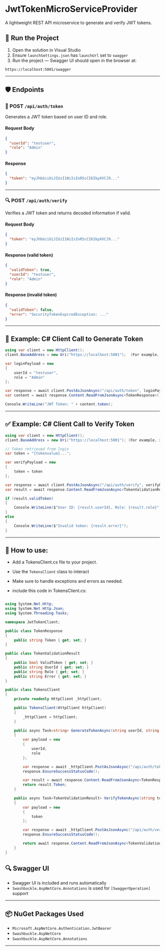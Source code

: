﻿# JwtTokenMicroServiceProvider

A lightweight REST API microservice to generate and verify JWT tokens.

## 🔧 Run the Project

1. Open the solution in Visual Studio
2. Ensure `launchSettings.json` has `launchUrl` set to `swagger`
3. Run the project — Swagger UI should open in the browser at:

```
https://localhost:5001/swagger
```

---

## 🛡️ Endpoints

### 🔑 POST `/api/auth/token`

Generates a JWT token based on user ID and role.

#### Request Body

```json
{
  "userId": "testuser",
  "role": "Admin"
}
```

#### Response

```json
{
  "token": "eyJhbGciOiJIUzI1NiIsInR5cCI6IkpXVCJ9..."
}
```

---

### 🔍 POST `/api/auth/verify`

Verifies a JWT token and returns decoded information if valid.

#### Request Body

```json
{
  "token": "eyJhbGciOiJIUzI1NiIsInR5cCI6IkpXVCJ9..."
}
```

#### Response (valid token)

```json
{
  "validToken": true,
  "userId": "testuser",
  "role": "Admin"
}
```

#### Response (invalid token)

```json
{
  "validToken": false,
  "error": "SecurityTokenExpiredException: ..."
}
```

---

## 🧪 Example: C# Client Call to Generate Token

```csharp
using var client = new HttpClient();
client.BaseAddress = new Uri("https://localhost:5001");  (For example, if you make it localy)

var loginPayload = new
{
    userId = "testuser",
    role = "Admin"
};

var response = await client.PostAsJsonAsync("/api/auth/token", loginPayload);
var content = await response.Content.ReadFromJsonAsync<TokenResponse>();

Console.WriteLine("JWT Token: " + content.token);
```

---

## ✅ Example: C# Client Call to Verify Token

```csharp
using var client = new HttpClient();
client.BaseAddress = new Uri("https://localhost:5001"); (For example, if you make it localy)

// Token retrieved from login
var token = "{tokenvalue}...";

var verifyPayload = new
{
    token = token
};

var response = await client.PostAsJsonAsync("/api/auth/verify", verifyPayload);
var result = await response.Content.ReadFromJsonAsync<TokenValidationResult>();

if (result.validToken)
{
    Console.WriteLine($"User ID: {result.userId}, Role: {result.role}");
}
else
{
    Console.WriteLine($"Invalid token: {result.error}");
}
```

---

## 📜 How to use:

- Add a TokensClient.cs file to your project.
- Use the `TokensClient` class to interact
- Make sure to handle exceptions and errors as needed.


- include this code in TokensClient.cs:

```csharp

using System.Net.Http;
using System.Net.Http.Json;
using System.Threading.Tasks;

namespace JwtTokenClient;

public class TokenResponse
{
    public string Token { get; set; }
}

public class TokenValidationResult
{
    public bool ValidToken { get; set; }
    public string UserId { get; set; }
    public string Role { get; set; }
    public string Error { get; set; }
}

public class TokensClient
{
    private readonly HttpClient _httpClient;

    public TokensClient(HttpClient httpClient)
    {
        _httpClient = httpClient;
    }

    public async Task<string> GenerateTokenAsync(string userId, string role)
    {
        var payload = new
        {
            userId,
            role
        };

        var response = await _httpClient.PostAsJsonAsync("/api/auth/token", payload);
        response.EnsureSuccessStatusCode();

        var result = await response.Content.ReadFromJsonAsync<TokenResponse>();
        return result.Token;
    }

    public async Task<TokenValidationResult> VerifyTokenAsync(string token)
    {
        var payload = new
        {
            token
        };

        var response = await _httpClient.PostAsJsonAsync("/api/auth/verify", payload);
        response.EnsureSuccessStatusCode();

        return await response.Content.ReadFromJsonAsync<TokenValidationResult>();
    }
}
```


## 🔍 Swagger UI

- Swagger UI is included and runs automatically
- `Swashbuckle.AspNetCore.Annotations` is used for `[SwaggerOperation]` support

---

## 📦 NuGet Packages Used

- `Microsoft.AspNetCore.Authentication.JwtBearer`
- `Swashbuckle.AspNetCore`
- `Swashbuckle.AspNetCore.Annotations`

---